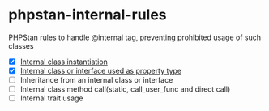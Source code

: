 # phpstan-internal-rules
PHPStan rules to handle @internal tag, preventing prohibited usage of such classes

- [x] [Internal class instantiation](test/data/internal-class-instantiation-rule-violation.php)
- [x] [Internal class or interface used as property type](test/data/internal-class-in-property-declaration-rule-violation.php)
- [ ] Inheritance from an internal class or interface
- [ ] Internal class method call(static, call_user_func and direct call)
- [ ] Internal trait usage
